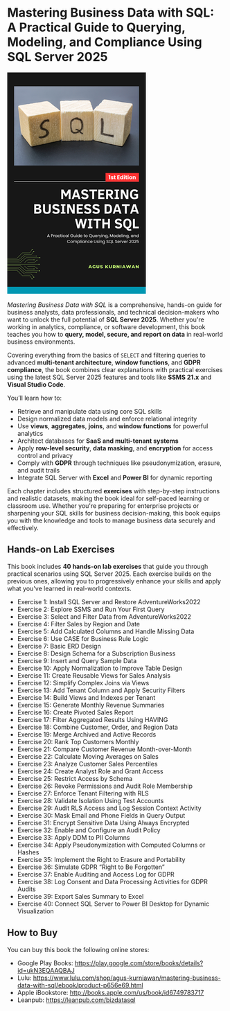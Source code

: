 # Mastering Business Data with SQL: A Practical Guide to Querying, Modeling, and Compliance Using SQL Server 2025

<img src="images/thumbnail.png"  width="320">

*Mastering Business Data with SQL* is a comprehensive, hands-on guide for business analysts, data professionals, and technical decision-makers who want to unlock the full potential of **SQL Server 2025**. Whether you're working in analytics, compliance, or software development, this book teaches you how to **query, model, secure, and report on data** in real-world business environments.

Covering everything from the basics of `SELECT` and filtering queries to advanced **multi-tenant architecture**, **window functions**, and **GDPR compliance**, the book combines clear explanations with practical exercises using the latest SQL Server 2025 features and tools like **SSMS 21.x** and **Visual Studio Code**.

You’ll learn how to:

* Retrieve and manipulate data using core SQL skills
* Design normalized data models and enforce relational integrity
* Use **views**, **aggregates**, **joins**, and **window functions** for powerful analytics
* Architect databases for **SaaS and multi-tenant systems**
* Apply **row-level security**, **data masking**, and **encryption** for access control and privacy
* Comply with **GDPR** through techniques like pseudonymization, erasure, and audit trails
* Integrate SQL Server with **Excel** and **Power BI** for dynamic reporting

Each chapter includes structured **exercises** with step-by-step instructions and realistic datasets, making the book ideal for self-paced learning or classroom use. Whether you're preparing for enterprise projects or sharpening your SQL skills for business decision-making, this book equips you with the knowledge and tools to manage business data securely and effectively.



## Hands-on Lab Exercises

This book includes **40 hands-on lab exercises** that guide you through practical scenarios using SQL Server 2025. Each exercise builds on the previous ones, allowing you to progressively enhance your skills and apply what you've learned in real-world contexts.

* Exercise 1: Install SQL Server and Restore AdventureWorks2022  
* Exercise 2: Explore SSMS and Run Your First Query  
* Exercise 3: Select and Filter Data from AdventureWorks2022  
* Exercise 4: Filter Sales by Region and Date  
* Exercise 5: Add Calculated Columns and Handle Missing Data  
* Exercise 6: Use CASE for Business Rule Logic  
* Exercise 7: Basic ERD Design  
* Exercise 8: Design Schema for a Subscription Business  
* Exercise 9: Insert and Query Sample Data  
* Exercise 10: Apply Normalization to Improve Table Design  
* Exercise 11: Create Reusable Views for Sales Analysis  
* Exercise 12: Simplify Complex Joins via Views  
* Exercise 13: Add Tenant Column and Apply Security Filters  
* Exercise 14: Build Views and Indexes per Tenant  
* Exercise 15: Generate Monthly Revenue Summaries  
* Exercise 16: Create Pivoted Sales Report  
* Exercise 17: Filter Aggregated Results Using HAVING  
* Exercise 18: Combine Customer, Order, and Region Data  
* Exercise 19: Merge Archived and Active Records  
* Exercise 20: Rank Top Customers Monthly  
* Exercise 21: Compare Customer Revenue Month-over-Month  
* Exercise 22: Calculate Moving Averages on Sales  
* Exercise 23: Analyze Customer Sales Percentiles  
* Exercise 24: Create Analyst Role and Grant Access  
* Exercise 25: Restrict Access by Schema  
* Exercise 26: Revoke Permissions and Audit Role Membership  
* Exercise 27: Enforce Tenant Filtering with RLS  
* Exercise 28: Validate Isolation Using Test Accounts  
* Exercise 29: Audit RLS Access and Log Session Context Activity  
* Exercise 30: Mask Email and Phone Fields in Query Output  
* Exercise 31: Encrypt Sensitive Data Using Always Encrypted  
* Exercise 32: Enable and Configure an Audit Policy  
* Exercise 33: Apply DDM to PII Columns  
* Exercise 34: Apply Pseudonymization with Computed Columns or Hashes  
* Exercise 35: Implement the Right to Erasure and Portability  
* Exercise 36: Simulate GDPR “Right to Be Forgotten”  
* Exercise 37: Enable Auditing and Access Log for GDPR  
* Exercise 38: Log Consent and Data Processing Activities for GDPR Audits  
* Exercise 39: Export Sales Summary to Excel  
* Exercise 40: Connect SQL Server to Power BI Desktop for Dynamic Visualization  



## How to Buy

You can buy this book the following online stores:

* Google Play Books: https://play.google.com/store/books/details?id=ukN3EQAAQBAJ
* Lulu: https://www.lulu.com/shop/agus-kurniawan/mastering-business-data-with-sql/ebook/product-p656e69.html
* Apple iBookstore: http://books.apple.com/us/book/id6749783717
* Leanpub: https://leanpub.com/bizdatasql